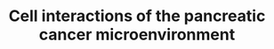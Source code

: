 ---
annotations:
- id: PW:0000626
  parent: disease pathway
  type: Pathway Ontology
  value: pancreatic cancer pathway
- id: CL:0000815
  parent: native cell
  type: Cell Type Ontology
  value: regulatory T cell
- id: CL:0000235
  parent: native cell
  type: Cell Type Ontology
  value: macrophage
- id: CL:0000625
  parent: native cell
  type: Cell Type Ontology
  value: CD8-positive, alpha-beta T cell
- id: CL:0000624
  parent: native cell
  type: Cell Type Ontology
  value: CD4-positive, alpha-beta T cell
- id: DOID:1793
  parent: disease of cellular proliferation
  type: Disease Ontology
  value: pancreatic cancer
- id: CL:0000889
  parent: native cell
  type: Cell Type Ontology
  value: myeloid suppressor cell
- id: CL:0000451
  parent: native cell
  type: Cell Type Ontology
  value: dendritic cell
authors:
- IsabelWassink
- Mkutmon
- Eweitz
citedin: ''
communities:
- PancCanNet
description: The molecular interactions of different cells in the pancreatic cancer
  tumor microenvironment (TME). Pancreatic cancer cells have developed various ways
  of evading and manipulating the immune system, and the TME plays an essential role
  in this. Various molecular interactions are involved in the interactions between
  cells in the TME.
last-edited: 2024-01-28
ndex: null
organisms:
- Homo sapiens
redirect_from:
- /index.php/Pathway:WP5284
- /instance/WP5284
- /instance/WP5284_r128146
revision: r128146
schema-jsonld:
- '@context': https://schema.org/
  '@id': https://wikipathways.github.io/pathways/WP5284.html
  '@type': Dataset
  creator:
    '@type': Organization
    name: WikiPathways
  description: The molecular interactions of different cells in the pancreatic cancer
    tumor microenvironment (TME). Pancreatic cancer cells have developed various ways
    of evading and manipulating the immune system, and the TME plays an essential
    role in this. Various molecular interactions are involved in the interactions
    between cells in the TME.
  keywords:
  - BAG3
  - CCL2
  - CCL5
  - CCR2
  - CCR5
  - CD80
  - CD86
  - CSF1
  - CSF1R
  - CSF2
  - CSF2RA
  - CTLA4
  - CXCL10
  - CXCL12
  - CXCR3
  - CXCR4
  - FAS
  - FASLG
  - HLA-DRA
  - HLA-DRB1
  - IFITM2
  - KDR
  - LAG3
  - NRP1
  - TGFB1
  - TRA
  - TRB
  - VEGFA
  license: CC0
  name: Cell interactions of the pancreatic cancer microenvironment
seo: CreativeWork
title: Cell interactions of the pancreatic cancer microenvironment
wpid: WP5284
---